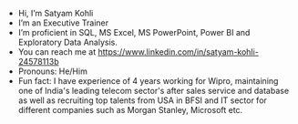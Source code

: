 - Hi, I’m Satyam Kohli
- I’m an Executive Trainer
- I’m proficient in SQL, MS Excel, MS PowerPoint, Power BI and Exploratory Data Analysis.
- You can reach me at https://www.linkedin.com/in/satyam-kohli-24578113b
- Pronouns: He/Him
- Fun fact: I have experience of 4 years working for Wipro, maintaining one of India's leading telecom sector's after sales service and database as well as recruiting top talents from USA in BFSI and IT sector for different companies such as Morgan Stanley, Microsoft etc.

<!---
beewithmee/beewithmee is a ✨ special ✨ repository because its `README.md` (this file) appears on your GitHub profile.
You can click the Preview link to take a look at your changes.
--->
